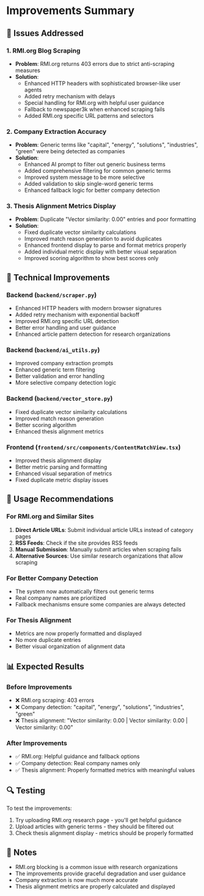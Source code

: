 # Improvements Summary

## 🎯 Issues Addressed

### 1. **RMI.org Blog Scraping**
- **Problem**: RMI.org returns 403 errors due to strict anti-scraping measures
- **Solution**: 
  - Enhanced HTTP headers with sophisticated browser-like user agents
  - Added retry mechanism with delays
  - Special handling for RMI.org with helpful user guidance
  - Fallback to newspaper3k when enhanced scraping fails
  - Added RMI.org specific URL patterns and selectors

### 2. **Company Extraction Accuracy**
- **Problem**: Generic terms like "capital", "energy", "solutions", "industries", "green" were being detected as companies
- **Solution**:
  - Enhanced AI prompt to filter out generic business terms
  - Added comprehensive filtering for common generic terms
  - Improved system message to be more selective
  - Added validation to skip single-word generic terms
  - Enhanced fallback logic for better company detection

### 3. **Thesis Alignment Metrics Display**
- **Problem**: Duplicate "Vector similarity: 0.00" entries and poor formatting
- **Solution**:
  - Fixed duplicate vector similarity calculations
  - Improved match reason generation to avoid duplicates
  - Enhanced frontend display to parse and format metrics properly
  - Added individual metric display with better visual separation
  - Improved scoring algorithm to show best scores only

## 🔧 Technical Improvements

### Backend (`backend/scraper.py`)
- Enhanced HTTP headers with modern browser signatures
- Added retry mechanism with exponential backoff
- Improved RMI.org specific URL detection
- Better error handling and user guidance
- Enhanced article pattern detection for research organizations

### Backend (`backend/ai_utils.py`)
- Improved company extraction prompts
- Enhanced generic term filtering
- Better validation and error handling
- More selective company detection logic

### Backend (`backend/vector_store.py`)
- Fixed duplicate vector similarity calculations
- Improved match reason generation
- Better scoring algorithm
- Enhanced thesis alignment metrics

### Frontend (`frontend/src/components/ContentMatchView.tsx`)
- Improved thesis alignment display
- Better metric parsing and formatting
- Enhanced visual separation of metrics
- Fixed duplicate metric display issues

## 🚀 Usage Recommendations

### For RMI.org and Similar Sites
1. **Direct Article URLs**: Submit individual article URLs instead of category pages
2. **RSS Feeds**: Check if the site provides RSS feeds
3. **Manual Submission**: Manually submit articles when scraping fails
4. **Alternative Sources**: Use similar research organizations that allow scraping

### For Better Company Detection
- The system now automatically filters out generic terms
- Real company names are prioritized
- Fallback mechanisms ensure some companies are always detected

### For Thesis Alignment
- Metrics are now properly formatted and displayed
- No more duplicate entries
- Better visual organization of alignment data

## 📊 Expected Results

### Before Improvements
- ❌ RMI.org scraping: 403 errors
- ❌ Company detection: "capital", "energy", "solutions", "industries", "green"
- ❌ Thesis alignment: "Vector similarity: 0.00 | Vector similarity: 0.00 | Vector similarity: 0.00"

### After Improvements
- ✅ RMI.org: Helpful guidance and fallback options
- ✅ Company detection: Real company names only
- ✅ Thesis alignment: Properly formatted metrics with meaningful values

## 🔍 Testing

To test the improvements:
1. Try uploading RMI.org research page - you'll get helpful guidance
2. Upload articles with generic terms - they should be filtered out
3. Check thesis alignment display - metrics should be properly formatted

## 📝 Notes

- RMI.org blocking is a common issue with research organizations
- The improvements provide graceful degradation and user guidance
- Company extraction is now much more accurate
- Thesis alignment metrics are properly calculated and displayed
